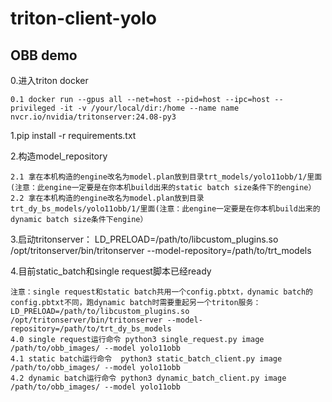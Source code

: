 # triton-client-yolo
## OBB demo
0.进入triton docker

    0.1 docker run --gpus all --net=host --pid=host --ipc=host --privileged -it -v /your/local/dir:/home --name name nvcr.io/nvidia/tritonserver:24.08-py3
    
1.pip install -r requirements.txt

2.构造model_repository

    2.1 拿在本机构造的engine改名为model.plan放到目录trt_models/yolo11obb/1/里面(注意：此engine一定要是在你本机build出来的static batch size条件下的engine）
    2.2 拿在本机构造的engine改名为model.plan放到目录trt_dy_bs_models/yolo11obb/1/里面(注意：此engine一定要是在你本机build出来的dynamic batch size条件下engine）
    
3.启动tritonserver： LD_PRELOAD=/path/to/libcustom_plugins.so /opt/tritonserver/bin/tritonserver --model-repository=/path/to/trt_models

4.目前static_batch和single request脚本已经ready

    注意：single request和static batch共用一个config.pbtxt，dynamic batch的config.pbtxt不同，跑dynamic batch时需要重起另一个triton服务：LD_PRELOAD=/path/to/libcustom_plugins.so /opt/tritonserver/bin/tritonserver --model-repository=/path/to/trt_dy_bs_models
    4.0 single request运行命令 python3 single_request.py image /path/to/obb_images/ --model yolo11obb
    4.1 static batch运行命令  python3 static_batch_client.py image /path/to/obb_images/ --model yolo11obb
    4.2 dynamic batch运行命令 python3 dynamic_batch_client.py image /path/to/obb_images/ --model yolo11obb 
